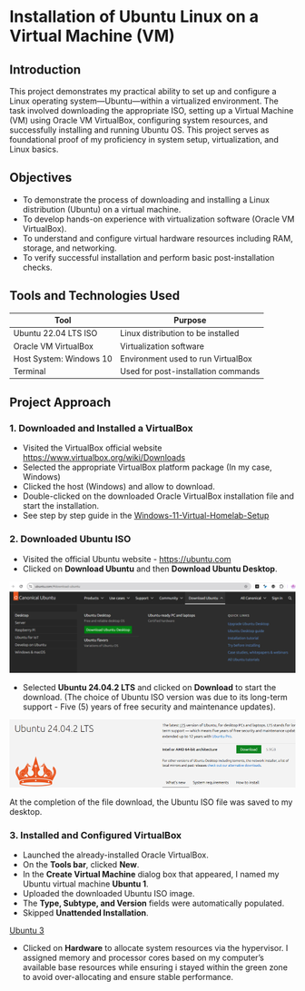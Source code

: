 #  Installation of Ubuntu Linux on a Virtual Machine (VM)

## Introduction

This project demonstrates my practical ability to set up and configure a Linux operating system—Ubuntu—within a virtualized environment. The task involved downloading the appropriate ISO, setting up a Virtual Machine (VM) using Oracle VM VirtualBox, configuring system resources, and successfully installing and running Ubuntu OS. This project serves as foundational proof of my proficiency in system setup, virtualization, and Linux basics.

## Objectives

- To demonstrate the process of downloading and installing a Linux distribution (Ubuntu) on a virtual machine.
- To develop hands-on experience with virtualization software (Oracle VM VirtualBox).
- To understand and configure virtual hardware resources including RAM, storage, and networking.
- To verify successful installation and perform basic post-installation checks.

## Tools and Technologies Used

| Tool                       | Purpose                                     |
| -------------------------- | ------------------------------------------- |
| Ubuntu 22.04 LTS ISO       | Linux distribution to be installed          |
| Oracle VM VirtualBox       | Virtualization software                     |
| Host System: Windows 10    | Environment used to run VirtualBox          |
| Terminal                   | Used for post-installation commands         |

##  Project Approach

### 1. Downloaded and Installed a VirtualBox
-	Visited the VirtualBox official website https://www.virtualbox.org/wiki/Downloads
-	Selected the appropriate VirtualBox platform package (In my case, Windows) 
-	Clicked the host (Windows) and allow to download.
-	Double-clicked on the downloaded Oracle VirtualBox installation file and start the installation.
-	See step by step guide in the [Windows-11-Virtual-Homelab-Setup](https://github.com/Judeorabueze/Windows-11-Virtual-Homelab-Setup)

### 2. Downloaded Ubuntu ISO
- Visited the official Ubuntu website - https://ubuntu.com
- Clicked on <b>Download Ubuntu</b> and then <b>Download Ubuntu Desktop</b>.
  
![Ubuntu 1](https://github.com/Judeorabueze/Installation-of-Ubuntu-Linux-on-a-Virtual-Machine-VM-/blob/main/Ubuntu%201.PNG)

- Selected <b>Ubuntu 24.04.2 LTS</b> and clicked on <b>Download</b> to start the download.
  (The choice of Ubuntu ISO version was due to its long-term support - Five (5) years of free security and maintenance updates).

![Ubuntu 2](https://github.com/Judeorabueze/Installation-of-Ubuntu-Linux-on-a-Virtual-Machine-VM-/blob/main/image.png)

At the completion of the file download, the Ubuntu ISO file was saved to my desktop.

### 3. Installed and Configured VirtualBox
- Launched the already-installed Oracle VirtualBox.
- On the <b>Tools bar</b>, clicked <b>New</b>.
- In the <b>Create Virtual Machine</b> dialog box that appeared, I named my Ubuntu virtual machine <b>Ubuntu 1</b>.
- Uploaded the downloaded Ubuntu ISO image.
- The <b>Type, Subtype, and Version</b> fields were automatically populated.
- Skipped <b> Unattended Installation</b>.

[Ubuntu 3](https://github.com/Judeorabueze/Installation-of-Ubuntu-Linux-on-a-Virtual-Machine-VM-/blob/main/Ubuntu%203.PNG)

- Clicked on <b>Hardware</b> to allocate system resources via the hypervisor.
  I assigned memory and processor cores based on my computer’s available base resources while ensuring i stayed within the green zone to avoid over-allocating and ensure stable performance.

